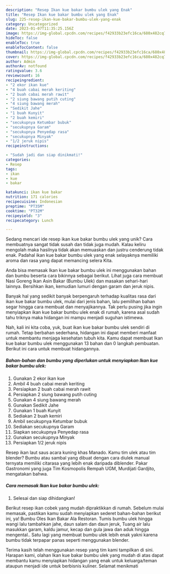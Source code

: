 ```yaml
---
description: "Resep Ikan kue bakar bumbu ulek yang Enak"
title: "Resep Ikan kue bakar bumbu ulek yang Enak"
slug: 225-resep-ikan-kue-bakar-bumbu-ulek-yang-enak
category: Uncategorized
date: 2023-01-07T11:35:25.156Z
image: https://img-global.cpcdn.com/recipes/f42933b23efc16ca/680x482cq70/ikan-kue-bakar-bumbu-ulek-foto-resep-utama.jpg
hideToc: false
enableToc: true
enableTocContent: false
thumbnail: https://img-global.cpcdn.com/recipes/f42933b23efc16ca/680x482cq70/ikan-kue-bakar-bumbu-ulek-foto-resep-utama.jpg
cover: https://img-global.cpcdn.com/recipes/f42933b23efc16ca/680x482cq70/ikan-kue-bakar-bumbu-ulek-foto-resep-utama.jpg
author: Admin
authorAv: notfound
ratingvalue: 3.6
reviewcount: 16
recipeingredient:
- "2 ekor ikan kue"
- "4 buah cabai merah keriting"
- "2 buah cabai merah rawit"
- "2 siung bawang putih cuting"
- "4 siung bawang merah"
- "Sedikit Jahe"
- "1 buah Kunyit"
- "2 buah kemiri"
- "secukupnya Ketumbar bubuk"
- "secukupnya Garam"
- "secukupnya Penyedap rasa"
- "secukupnya Minyak"
- "1/2 jeruk nipis"
recipeinstructions:

- "Sudah jadi dan siap dinikmati!"
categories:
- Resep
tags:
- ikan
- kue
- bakar

katakunci: ikan kue bakar 
nutrition: 171 calories
recipecuisine: Indonesian
preptime: "PT35M"
cooktime: "PT32M"
recipeyield: "3"
recipecategory: Lunch

---
```





Sedang mencari ide resep ikan kue bakar bumbu ulek yang unik? Cara membuatnya sangat tidak susah dan tidak juga mudah. Kalau keliru mengolah maka hasilnya tidak akan memuaskan dan justru cenderung tidak enak. Padahal ikan kue bakar bumbu ulek yang enak selayaknya memiliki aroma dan rasa yang dapat memancing selera Kita.





Anda bisa memasak Ikan kue bakar bumbu ulek ini menggunakan bahan dan bumbu beserta cara bikinnya sebagai berikut. Lihat juga cara membuat Nasi Goreng Ikan Asin Bakar (Bumbu Ulek) dan masakan sehari-hari lainnya. Bersihkan ikan, kemudian lumuri dengan garam dan jeruk nipis.

Banyak hal yang sedikit banyak berpengaruh terhadap kualitas rasa dari ikan kue bakar bumbu ulek, mulai dari jenis bahan, lalu pemilihan bahan segar hingga cara membuat dan menyajikannya. Tak perlu pusing jika ingin menyiapkan ikan kue bakar bumbu ulek enak di rumah, karena asal sudah tahu triknya maka hidangan ini mampu menjadi suguhan istimewa.






Nah, kali ini kita coba, yuk, buat ikan kue bakar bumbu ulek sendiri di rumah. Tetap berbahan sederhana, hidangan ini dapat memberi manfaat untuk membantu menjaga kesehatan tubuh kita. Kamu dapat membuat Ikan kue bakar bumbu ulek menggunakan 13 bahan dan 0 langkah pembuatan. Berikut ini cara untuk membuat hidangannya.

<!--inarticleads1-->

##### Bahan-bahan dan bumbu yang diperlukan untuk menyiapkan Ikan kue bakar bumbu ulek:

1. Gunakan 2 ekor ikan kue
1. Ambil 4 buah cabai merah keriting
1. Persiapkan 2 buah cabai merah rawit
1. Persiapkan 2 siung bawang putih cuting
1. Gunakan 4 siung bawang merah
1. Gunakan Sedikit Jahe
1. Gunakan 1 buah Kunyit
1. Sediakan 2 buah kemiri
1. Ambil secukupnya Ketumbar bubuk
1. Sediakan secukupnya Garam
1. Siapkan secukupnya Penyedap rasa
1. Gunakan secukupnya Minyak
1. Persiapkan 1/2 jeruk nipis


Resep ikan laut saus acara kuning khas Manado. Kamu tim ulek atau tim blender? Bumbu atau sambal yang dibuat dengan cara diulek manual ternyata memiliki citarasa yang lebih enak daripada diblender. Pakar Gastronomi yang juga Tim Kosmopolis Rempah UGM, Murdijati Gardjito, mengatakan bahwa. 

<!--inarticleads2-->

##### Cara memasak Ikan kue bakar bumbu ulek:


1. Selesai dan siap dihidangkan!

Berikut resep ikan cobek yang mudah dipraktikkan di rumah. Sebelum mulai memasak, pastikan kamu sudah menyiapkan sederet bahan-bahan berikut ini, ya! Bumbu Oles Ikan Bakar Ala Restoran. Tumis bumbu ulek hingga wangi lalu tambahkan jahe, daun salam dan daun jeruk, Tuang air lalu masukkan garam, kaldu jamur, kecap dan gula jawa dan aduk hingga mengental.. Satu lagi yang membuat bumbu ulek lebih enak yakni karena bumbu tidak terpapar panas seperti menggunakan blender. 

Terima kasih telah menggunakan resep yang tim kami tampilkan di sini. Harapan kami, olahan Ikan kue bakar bumbu ulek yang mudah di atas dapat membantu kamu menyiapkan hidangan yang enak untuk keluarga/teman ataupun menjadi ide untuk berbisnis kuliner. Selamat menikmati
